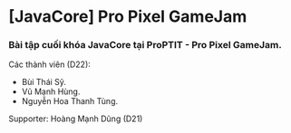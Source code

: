 # [JavaCore] Pro Pixel GameJam
### Bài tập cuối khóa JavaCore tại ProPTIT - Pro Pixel GameJam.

Các thành viên (D22):
- Bùi Thái Sỹ.
- Vũ Mạnh Hùng.
- Nguyễn Hoa Thanh Tùng.

Supporter: Hoàng Mạnh Dũng (D21)
